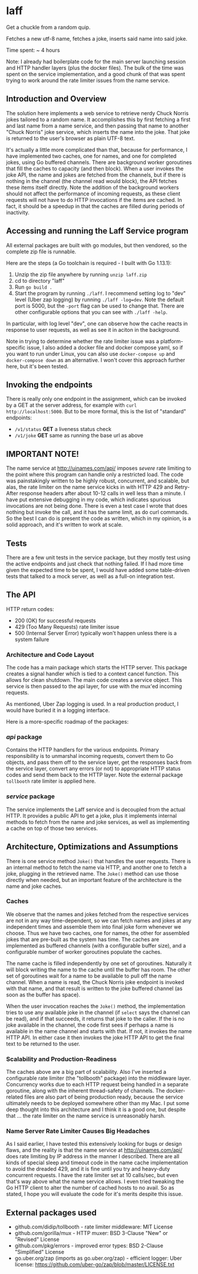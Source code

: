 # laff
Get a chuckle from a random quip.

Fetches a new utf-8 name, fetches a joke, inserts said name into said joke.

Time spent: ~ 4 hours

Note: I already had boilerplate code for the main server launching session and HTTP handler layers (plus the docker files).  The bulk of the time was spent on the service implementation, and a good chunk of that was spent trying to work around the rate limiter issues from the name service.

## Introduction and Overview
The solution here implements a web service to retrieve nerdy Chuck Norris jokes tailored to a random name.  It accomplishes this by first fetching a first and last name from a name service, and then passing that name to another "Chuck Norris" joke service, which inserts the name into the joke.  That joke is returned to the user's browser as plain UTF-8 text.

It's actually a little more complicated than that, because for performance, I have implemented two caches, one for names, and one for completed jokes, using Go buffered channels.  There are background worker goroutines that fill the caches to capacity (and then block).  When a user invokes the joke API, the name and jokes are fetched from the channels, but if there is nothing in the channel (the channel read would block), the API fetches these items itself directly.  Note the addition of the background workers should not affect the performance of incoming requests, as these client requests will not have to do HTTP invocations if the items are cached.  In fact, it should be a speedup in that the caches are filled during periods of inactivity.


## Accessing and running the Laff Service program
All external packages are built with go modules, but then vendored, so the complete zip file is runnable.

Here are the steps (a Go toolchain is required - I built with Go 1.13.1):
1. Unzip the zip file anywhere by running `unzip laff.zip`
2. cd to directory "laff"
3. Run `go build .`
4. Start the program by running `./laff`.  I recommend setting log to "dev" level (Uber zap logging) by running `./laff -log=dev`.  Note the default port is 5000, but the `-port` flag can be used to change that.  There are other configurable options that you can see with `./laff -help`.

In particular, with log level "dev", one can observe how the cache reacts in response to user requests, as well as see it in aciton in the background.

Note in trying to determine whether the rate limiter issue was a platform-specific issue, I also added a docker file and docker compose yaml, so if you want to run under Linux, you can also use `docker-compose up` and `docker-compose down` as an alternative.  I won't cover this approach further here, but it's been tested.

## Invoking the endpoints
There is really only one endpoint in the assignment, which can be invoked by a GET at the server address, for example with `curl http://localhost:5000`.  But to be more formal, this is the list of "standard" endpoints:

* `/v1/status` **GET** a liveness status check
* `/v1/joke`   **GET** same as running the base url as above

## IMPORTANT NOTE!
The name service at http://uinames.com/api/ imposes *severe* rate limiting to the point where this program can handle only a restricted load.  The code was painstakingly written to be highly robust, concurrent, and scalable, but alas, the rate limiter on the name service kicks in with HTTP 429 and Retry-After response headers after about 10-12 calls in well less than a minute.  I have put extensive debugging in my code, which indicates spurious invocations are not being done.  There is even a test case I wrote that does nothing but invoke the call, and it has the same limit, as do curl commands.  So the best I can do is present the code as written, which in my opinion, is a solid approach, and it's written to work at scale.

## Tests
There are a few unit tests in the service package, but they mostly test using the active endpoints and just check that nothing failed.  If I had more time given the expected time to be spent, I would have added some table-driven tests that talked to a mock server, as well as a full-on integration test.

## The API

HTTP return codes:
* 200 (OK) for successful requests
* 429 (Too Many Requests) rate limiter issue
* 500 (Internal Server Error) typically won't happen unless there is a system failure

### Architecture and Code Layout
The code has a main package which starts the HTTP server. This package creates a signal handler which is tied to a context cancel function. This allows for clean shutdown. The main code creates a service object. This service is then passed to the api layer, for use with the mux'ed incoming requests.

As mentioned, Uber Zap logging is used. In a real production product, I would have buried it in a logging interface.

Here is a more-specific roadmap of the packages:

### *api* package
Contains the HTTP handlers for the various endpoints. Primary responsibility is to unmarshal incoming requests, convert them to Go objects, and pass them off to the service layer, get the responses back from the service layer, convert any errors (or not) to appropriate HTTP status codes and send them back to the HTTP layer.  Note the external package `tollbooth` rate limiter is applied here.

### *service* package
The service implements the Laff service and is decoupled from the actual HTTP.  It provides a public API to get a joke, plus it implements internal methods to fetch from the name and joke services, as well as implementing a cache on top of those two services.

## Architecture, Optimizations and Assumptions
There is one service method `Joke()` that handles the user requests.  There is an internal method to fetch the name via HTTP, and another one to fetch a joke, plugging in the retrieved name.  The `Joke()` method can use those directly when needed, but an important feature of the architecture is the name and joke caches.

### Caches
We observe that the names and jokes fetched from the respective services are not in any way time-dependent, so we can fetch names and jokes at any independent times and assemble them into final joke form whenever we choose.  Thus we have two caches, one for names, the other for assembled jokes that are pre-built as the system has time.  The caches are implemented as buffered channels (with a configurable buffer size), and a configurable number of worker goroutines populate the caches.

The name cache is filled independently by one set of goroutines.  Naturally it will block writing the name to the cache until the buffer has room.  The other set of goroutines wait for a name to be available to pull off the name channel.  When a name is read, the Chuck Norris joke endpoint is invoked with that name, and that result is written to the joke buffered channel (as soon as the buffer has space).

When the user invocation reaches the `Joke()` method, the implementation tries to use any available joke in the channel (if `select` says the channel can be read), and if that succeeds, it returns that joke to the caller.  If the is no joke available in the channel, the code first sees if perhaps a name is available in the name channel and starts with that.  If not, it invokes the name HTTP API.  In either case it then invokes the joke HTTP API to get the final text to be returned to the user.

### Scalability and Production-Readiness
The caches above are a big part of scalability.  Also I've inserted a configurable rate limiter (the "tollbooth" package) into the middleware layer.  Concurrency works due to each HTTP request being handled in a separate goroutine, along with the inherent thread-safety of channels.  The docker-related files are also part of being production ready, because the service ultimately needs to be deployed somewhere other than my Mac.  I put some deep thought into this architecture and I think it is a good one, but despite that ... the rate limiter on the name service is unreasonably harsh.

### Name Server Rate Limiter Causes Big Headaches
As I said earlier, I have tested this extensively looking for bugs or design flaws, and the reality is that the name service at http://uinames.com/api/ does rate limiting by IP address in the manner I described.  There are all kinds of special sleep and timeout code in the name cache implementation to avoid the dreaded 429, and it is fine until you try and heavy-duty concurrent requests.  I have the rate limiter set at 10 calls/sec, but even that's way above what the name service allows.  I even tried tweaking the Go HTTP client to alter the number of cached hosts to no avail.  So as stated, I hope you will evaluate the code for it's merits despite this issue.

## External packages used

* github.com/didip/tollbooth - rate limiter middleware: MIT License
* github.com/gorilla/mux - HTTP muxer: BSD 3-Clause "New" or "Revised" License
* github.com/pkg/errors - improved error types: BSD 2-Clause "Simplified" License
* go.uber.org/zap (imports as go.uber.org/zap) - efficient logger: Uber license: https://github.com/uber-go/zap/blob/master/LICENSE.txt
